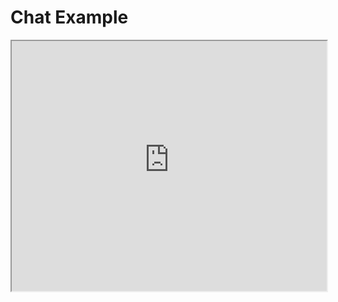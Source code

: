 # Chat Example

<iframe src="https://chat-engine-examples.surge.sh/javascript/chat.html" width="100%" height="400px"></iframe>

<script src="http://gist-it.appspot.com/github/pubnub/chat-engine-examples/blob/master/javascript/chat.html?footer=0"></script>
